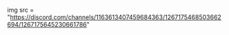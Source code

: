 img src = "https://discord.com/channels/1163613407459684363/1267175468503662694/1267175645230661786"
